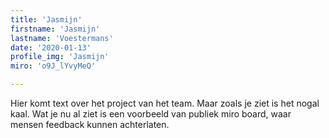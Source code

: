 ```yaml
---
title: 'Jasmijn'
firstname: 'Jasmijn'
lastname: 'Voestermans'
date: '2020-01-13'
profile_img: 'Jasmijn'
miro: 'o9J_lYvyMeQ'

---
```


Hier komt text over het project van het team. Maar zoals je ziet is het nogal kaal. Wat je nu al ziet is een voorbeeld van publiek miro board, waar mensen feedback kunnen achterlaten.

